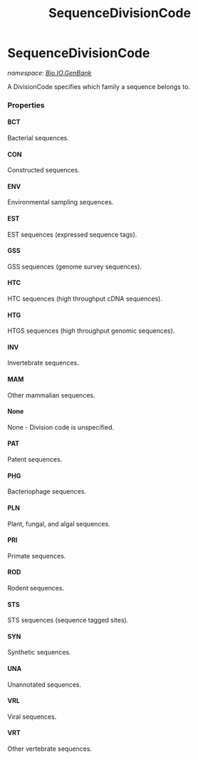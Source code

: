 ﻿---
title: SequenceDivisionCode
---

# SequenceDivisionCode
_namespace: [Bio.IO.GenBank](N-Bio.IO.GenBank.html)_

A DivisionCode specifies which family a sequence belongs to.



### Properties

#### BCT
Bacterial sequences.
#### CON
Constructed sequences.
#### ENV
Environmental sampling sequences.
#### EST
EST sequences (expressed sequence tags).
#### GSS
GSS sequences (genome survey sequences).
#### HTC
HTC sequences (high throughput cDNA sequences).
#### HTG
HTGS sequences (high throughput genomic sequences).
#### INV
Invertebrate sequences.
#### MAM
Other mammalian sequences.
#### None
None - Division code is unspecified.
#### PAT
Patent sequences.
#### PHG
Bacteriophage sequences.
#### PLN
Plant, fungal, and algal sequences.
#### PRI
Primate sequences.
#### ROD
Rodent sequences.
#### STS
STS sequences (sequence tagged sites).
#### SYN
Synthetic sequences.
#### UNA
Unannotated sequences.
#### VRL
Viral sequences.
#### VRT
Other vertebrate sequences.

